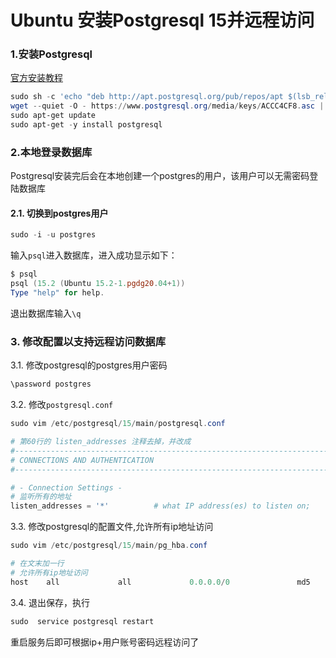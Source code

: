 # Ubuntu 安装Postgresql 15并远程访问

### 1.安装Postgresql
[官方安装教程](https://www.postgresql.org/download/linux/ubuntu/)
```powershell
sudo sh -c 'echo "deb http://apt.postgresql.org/pub/repos/apt $(lsb_release -cs)-pgdg main" > /etc/apt/sources.list.d/pgdg.list'
wget --quiet -O - https://www.postgresql.org/media/keys/ACCC4CF8.asc | sudo apt-key add -
sudo apt-get update
sudo apt-get -y install postgresql
```
### 2.本地登录数据库
Postgresql安装完后会在本地创建一个postgres的用户，该用户可以无需密码登陆数据库
#### 2.1. 切换到postgres用户
```powershell
sudo -i -u postgres
```
输入`psql`进入数据库，进入成功显示如下：
```powershell
$ psql
psql (15.2 (Ubuntu 15.2-1.pgdg20.04+1))
Type "help" for help.
```
退出数据库输入`\q`

### 3. 修改配置以支持远程访问数据库
3.1. 修改postgresql的postgres用户密码
```powershell
\password postgres
```
3.2. 修改`postgresql.conf`
```powershell
sudo vim /etc/postgresql/15/main/postgresql.conf

# 第60行的 listen_addresses 注释去掉，并改成
#------------------------------------------------------------------------------
# CONNECTIONS AND AUTHENTICATION
#------------------------------------------------------------------------------

# - Connection Settings -
# 监听所有的地址
listen_addresses = '*'          # what IP address(es) to listen on;
```
3.3. 修改postgresql的配置文件,允许所有ip地址访问
```powershell
sudo vim /etc/postgresql/15/main/pg_hba.conf

# 在文末加一行
# 允许所有ip地址访问
host    all             all             0.0.0.0/0               md5
```
3.4. 退出保存，执行
```powershell
sudo  service postgresql restart
```
重启服务后即可根据ip+用户账号密码远程访问了
